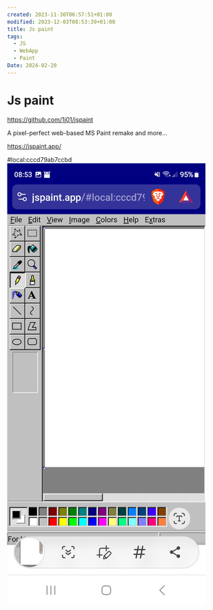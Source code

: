 ```yaml
---
created: 2023-11-30T06:57:51+01:00
modified: 2023-12-03T08:53:39+01:00
title: Js paint
tags:
  - JS
  - WebApp
  - Paint
Date: 2024-02-20
---
```


# Js paint

https://github.com/1j01/jspaint

A pixel-perfect web-based MS Paint remake and more...

https://jspaint.app/

#local:cccd79ab7ccbd
![Image](_asset/2023-11-30_Js%20paint_image_1.jpg)
